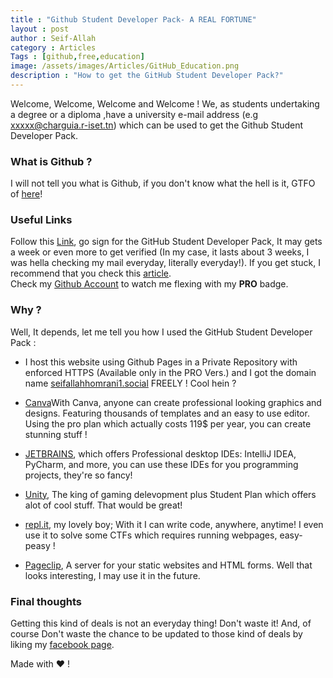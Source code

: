 ```yaml
---
title : "Github Student Developer Pack- A REAL FORTUNE"
layout : post
author : Seif-Allah
category : Articles
Tags : [github,free,education]
image: /assets/images/Articles/GitHub_Education.png 
description : "How to get the GitHub Student Developer Pack?"
---
```


Welcome, Welcome, Welcome and Welcome ! 
We, as students undertaking a degree or a diploma ,have a university e-mail address (e.g  xxxxx@charguia.r-iset.tn) which can be used to get the Github Student Developer Pack.

### What is Github ?
I will not tell you what is Github, if you don't know what the hell is it, GTFO of [here](https://en.wikipedia.org/wiki/GitHub)!
 
### Useful Links 
Follow this [Link](https://education.github.com/pack), go sign for the GitHub Student Developer Pack, It may gets a week or even more to get verified (In my case, it lasts about 3 weeks, I was hella checking my mail everyday, literally everyday!). If you get stuck, I recommend that you check this [article](https://hackernoon.com/guide-to-githubs-student-developer-pack-in-2020-qrx3uk6).  
Check my [Github Account](https://github.com/seifallahhomrani1) to watch me flexing with my **PRO** badge.


### Why ? 
Well, It depends, let me tell you how I used the GitHub Student Developer Pack : 
- I host this website using Github Pages in a Private Repository with enforced HTTPS (Available only in the PRO Vers.) and I got the domain name [seifallahhomrani1.social](https://seifallahhomrani1.social) FREELY ! Cool hein ? 
- [Canva](https://Canva.com)With Canva, anyone can create professional looking graphics and designs. Featuring thousands of templates and an easy to use editor. Using the pro plan which actually costs 119$ per year, you can create stunning stuff !

- [JETBRAINS](https://jetbrains.com), which offers Professional desktop IDEs: IntelliJ IDEA, PyCharm, and more, you can use these IDEs for you programming projects, they're so fancy! 
- [Unity](https://unity.com), The king of gaming delevopment plus Student Plan which offers alot of cool stuff. That would be great! 
- [repl.it](https://repl.it), my lovely boy; With it I can write code, anywhere, anytime! I even use  it to solve some CTFs which requires running webpages, easy-peasy ! 
- [Pageclip](https://pageclip.co), A server for your static websites and HTML forms. Well that looks interesting, I may use it in the future. 


### Final thoughts 
Getting this kind of deals is not an everyday thing! Don't waste it! 
And, of course Don't waste the chance to be updated to those kind of deals by liking my [facebook page](https://www.facebook.com/seifallahhomrani1.social). 

Made with :heart: !